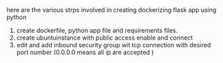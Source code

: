 here are the various strps involved in creating dockerizing flask app using python 

1) create dockerfile, python app file and requirements  files.
2) create ubuntuinstance with public access enable and connect
3) edit and add inbound  security group wit tcp connection with desired port number (0.0.0.0 means all ip are accepted )
   
